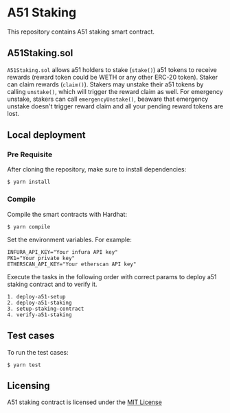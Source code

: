 # A51 Staking

This repository contains A51 staking smart contract.

## A51Staking.sol

`A51Staking.sol` allows a51 holders to stake (`stake()`) a51 tokens to receive rewards (reward token could be WETH or any other ERC-20 token). Staker can claim rewards (`claim()`). Stakers may unstake their a51 tokens by calling `unstake()`, which will trigger the reward claim as well. For emergency unstake, stakers can call `emergencyUnstake()`, beaware that emergency unstake doesn't trigger reward claim and all your pending reward tokens are lost.

## Local deployment

### Pre Requisite

After cloning the repository, make sure to install dependencies:

```
$ yarn install
```

### Compile

Compile the smart contracts with Hardhat:

```
$ yarn compile
```

Set the environment variables.
For example:

```
INFURA_API_KEY="Your infura API key"
PK1="Your private key"
ETHERSCAN_API_KEY="Your etherscan API key"
```

Execute the tasks in the following order with correct params to deploy a51 staking contract and to verify it.

```
1. deploy-a51-setup
2. deploy-a51-staking
3. setup-staking-contract
4. verify-a51-staking
```

## Test cases

To run the test cases:

```
$ yarn test
```

## Licensing

A51 staking contract is licensed under the [MIT License](https://opensource.org/licenses/MIT)
